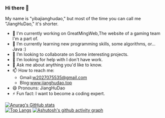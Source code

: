 ### Hi there 👋
My name is "yibajianghudao," but most of the time you can call me "JiangHuDao," it's shorter.  
- 🔭 I'm currently working on GreatMingWeb,The website of a gaming team I'm a part of.
- 🌱 I’m currently learning new programming skills, some algorithms, or... Java :)
- 👯 I’m looking to collaborate on Some interesting projects.
- 🤔 I’m looking for help with I don't have work.
- 💬 Ask me about anything you'd like to know.
- 📫 How to reach me:
  - Gmail:w2027075535@gmail.com
  - Blog:www.jianghudao.top
- 😄 Pronouns: JiangHuDao
- ⚡ Fun fact: I want to become a coding expert.

[![Anurag's GitHub stats](https://github-readme-stats.vercel.app/api?username=yibajianghudao&count_private=true&show_icons=true&theme=monokai)](https://github.com/anuraghazra/github-readme-stats)  
[![Top Langs](https://github-readme-stats.vercel.app/api/top-langs/?username=yibajianghudao&layout=compact)](https://github.com/anuraghazra/github-readme-stats)
[![Ashutosh's github activity graph](https://github-readme-activity-graph.vercel.app/graph?username=yibajianghudao&theme=react)](https://github.com/ashutosh00710/github-readme-activity-graph)

<!--
**yibajianghudao/yibajianghudao** is a ✨ _special_ ✨ repository because its `README.md` (this file) appears on your GitHub profile.

Here are some ideas to get you started:

- 🔭 I’m currently working on ...
- 🌱 I’m currently learning ...
- 👯 I’m looking to collaborate on ...
- 🤔 I’m looking for help with ...
- 💬 Ask me about ...
- 📫 How to reach me: ...
- 😄 Pronouns: ...
- ⚡ Fun fact: ...
-->
